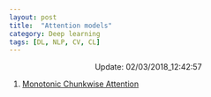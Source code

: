 ```yaml
---
layout: post
title:  "Attention models"
category: Deep learning
tags: [DL, NLP, CV, CL]
---
```






<center> Update: 02/03/2018_12:42:57</center>

  	
1. [ Monotonic Chunkwise Attention](https://rawgit.com/elbayadm/PaperNotes/master/notes/attention/2017-Monotonic-Chunkwise-Attention.html)
